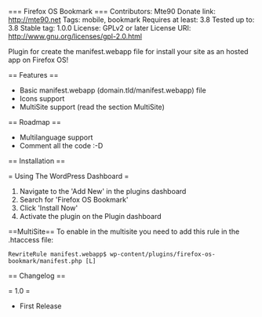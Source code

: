 === Firefox OS Bookmark ===
Contributors: Mte90
Donate link: http://mte90.net
Tags: mobile, bookmark
Requires at least: 3.8
Tested up to: 3.8
Stable tag: 1.0.0
License: GPLv2 or later
License URI: http://www.gnu.org/licenses/gpl-2.0.html

Plugin for create the manifest.webapp file for install your site as an hosted app on Firefox OS!

== Features ==

* Basic manifest.webapp (domain.tld/manifest.webapp) file
* Icons support
* MultiSite support (read the section MultiSite)

== Roadmap ==

* Multilanguage support
* Comment all the code :-D

== Installation ==

= Using The WordPress Dashboard =

1. Navigate to the 'Add New' in the plugins dashboard
2. Search for 'Firefox OS Bookmark'
3. Click 'Install Now'
4. Activate the plugin on the Plugin dashboard

==MultiSite==
To enable in the multisite you need to add this rule in the .htaccess file:
```
RewriteRule manifest.webapp$ wp-content/plugins/firefox-os-bookmark/manifest.php [L]
```

== Changelog ==

= 1.0 =
* First Release

